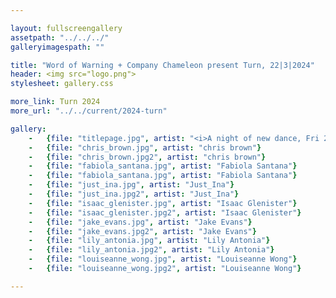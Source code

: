```yaml
---

layout: fullscreengallery
assetpath: "../../../"
galleryimagespath: ""

title: "Word of Warning + Company Chameleon present Turn, 22|3|2024"
header: <img src="logo.png">
stylesheet: gallery.css

more_link: Turn 2024
more_url: "../../current/2024-turn"

gallery:
    -   {file: "titlepage.jpg", artist: "<i>A night of new dance, Fri 22 Mar 2024</i> · Lisa Chearles by Burke Raby"}
    -   {file: "chris_brown.jpg", artist: "chris brown"}
    -   {file: "chris_brown.jpg2", artist: "chris brown"}
    -   {file: "fabiola_santana.jpg", artist: "Fabiola Santana"}
    -   {file: "fabiola_santana.jpg", artist: "Fabiola Santana"}
    -   {file: "just_ina.jpg", artist: "Just_Ina"}
    -   {file: "just_ina.jpg2", artist: "Just_Ina"}
    -   {file: "isaac_glenister.jpg", artist: "Isaac Glenister"}
    -   {file: "isaac_glenister.jpg2", artist: "Isaac Glenister"}
    -   {file: "jake_evans.jpg", artist: "Jake Evans"}
    -   {file: "jake_evans.jpg2", artist: "Jake Evans"}
    -   {file: "lily_antonia.jpg", artist: "Lily Antonia"}
    -   {file: "lily_antonia.jpg2", artist: "Lily Antonia"}
    -   {file: "louiseanne_wong.jpg", artist: "Louiseanne Wong"}
    -   {file: "louiseanne_wong.jpg2", artist: "Louiseanne Wong"}

---
```

